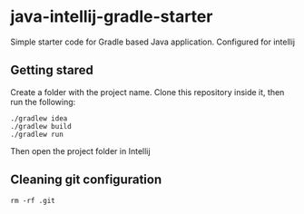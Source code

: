 # java-intellij-gradle-starter

Simple starter code for Gradle based Java application. Configured for intellij

## Getting stared
Create a folder with the project name. Clone this repository inside it, then run the following:
```
./gradlew idea
./gradlew build
./gradlew run
```

Then open the project folder in Intellij

## Cleaning git configuration
```
rm -rf .git
```
